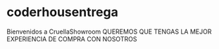 # coderhousentrega
Bienvenidos a CruellaShowroom
QUEREMOS QUE TENGAS LA MEJOR EXPERIENCIA DE COMPRA CON NOSOTROS
